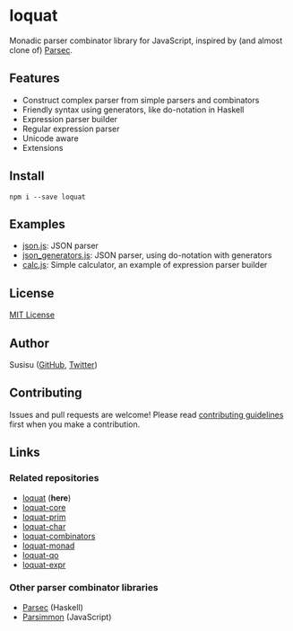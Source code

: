 # loquat
Monadic parser combinator library for JavaScript, inspired by (and almost clone of) [Parsec](https://github.com/aslatter/parsec/).

## Features
* Construct complex parser from simple parsers and combinators
* Friendly syntax using generators, like do-notation in Haskell
* Expression parser builder
* Regular expression parser
* Unicode aware
* Extensions

## Install
``` shell
npm i --save loquat
```

## Examples
* [json.js](https://github.com/susisu/loquat2/blob/master/examples/json.js): JSON parser
* [json_generators.js](https://github.com/susisu/loquat2/blob/master/examples/json_generators.js): JSON parser, using do-notation with generators
* [calc.js](https://github.com/susisu/loquat2/blob/master/examples/calc.js): Simple calculator, an example of expression parser builder

## License
[MIT License](http://opensource.org/licenses/mit-license.php)

## Author
Susisu ([GitHub](https://github.com/susisu), [Twitter](https://twitter.com/susisu2413))

## Contributing
Issues and pull requests are welcome!
Please read [contributing guidelines](https://github.com/susisu/loquat2/blob/master/CONTRIBUTING.md) first when you make a contribution.

## Links
### Related repositories
* [loquat](https://github.com/susisu/loquat2) (**here**)
* [loquat-core](https://github.com/susisu/loquat-core)
* [loquat-prim](https://github.com/susisu/loquat-prim)
* [loquat-char](https://github.com/susisu/loquat-char)
* [loquat-combinators](https://github.com/susisu/loquat-combinators)
* [loquat-monad](https://github.com/susisu/loquat-monad)
* [loquat-qo](https://github.com/susisu/loquat-qo)
* [loquat-expr](https://github.com/susisu/loquat-expr)

### Other parser combinator libraries
* [Parsec](https://github.com/aslatter/parsec/) (Haskell)
* [Parsimmon](https://github.com/jneen/parsimmon) (JavaScript)

